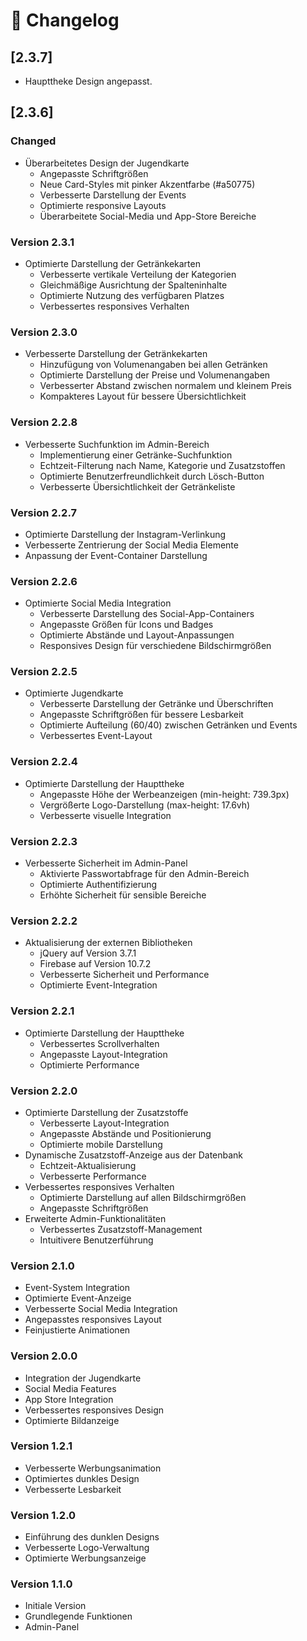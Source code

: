 # 📝 Changelog

## [2.3.7]
- Haupttheke Design angepasst.

## [2.3.6]

### Changed
- Überarbeitetes Design der Jugendkarte
  - Angepasste Schriftgrößen
  - Neue Card-Styles mit pinker Akzentfarbe (#a50775)
  - Verbesserte Darstellung der Events
  - Optimierte responsive Layouts
  - Überarbeitete Social-Media und App-Store Bereiche 
  
### Version 2.3.1
- Optimierte Darstellung der Getränkekarten
  - Verbesserte vertikale Verteilung der Kategorien
  - Gleichmäßige Ausrichtung der Spalteninhalte
  - Optimierte Nutzung des verfügbaren Platzes
  - Verbessertes responsives Verhalten

### Version 2.3.0
- Verbesserte Darstellung der Getränkekarten
  - Hinzufügung von Volumenangaben bei allen Getränken
  - Optimierte Darstellung der Preise und Volumenangaben
  - Verbesserter Abstand zwischen normalem und kleinem Preis
  - Kompakteres Layout für bessere Übersichtlichkeit

### Version 2.2.8
- Verbesserte Suchfunktion im Admin-Bereich
  - Implementierung einer Getränke-Suchfunktion
  - Echtzeit-Filterung nach Name, Kategorie und Zusatzstoffen
  - Optimierte Benutzerfreundlichkeit durch Lösch-Button
  - Verbesserte Übersichtlichkeit der Getränkeliste

### Version 2.2.7
- Optimierte Darstellung der Instagram-Verlinkung
- Verbesserte Zentrierung der Social Media Elemente
- Anpassung der Event-Container Darstellung

### Version 2.2.6
- Optimierte Social Media Integration
  - Verbesserte Darstellung des Social-App-Containers
  - Angepasste Größen für Icons und Badges
  - Optimierte Abstände und Layout-Anpassungen
  - Responsives Design für verschiedene Bildschirmgrößen

### Version 2.2.5
- Optimierte Jugendkarte
  - Verbesserte Darstellung der Getränke und Überschriften
  - Angepasste Schriftgrößen für bessere Lesbarkeit
  - Optimierte Aufteilung (60/40) zwischen Getränken und Events
  - Verbessertes Event-Layout

### Version 2.2.4
- Optimierte Darstellung der Haupttheke
  - Angepasste Höhe der Werbeanzeigen (min-height: 739.3px)
  - Vergrößerte Logo-Darstellung (max-height: 17.6vh)
  - Verbesserte visuelle Integration

### Version 2.2.3
- Verbesserte Sicherheit im Admin-Panel
  - Aktivierte Passwortabfrage für den Admin-Bereich
  - Optimierte Authentifizierung
  - Erhöhte Sicherheit für sensible Bereiche

### Version 2.2.2
- Aktualisierung der externen Bibliotheken
  - jQuery auf Version 3.7.1
  - Firebase auf Version 10.7.2
  - Verbesserte Sicherheit und Performance
  - Optimierte Event-Integration

### Version 2.2.1
- Optimierte Darstellung der Haupttheke
  - Verbessertes Scrollverhalten
  - Angepasste Layout-Integration
  - Optimierte Performance

### Version 2.2.0
- Optimierte Darstellung der Zusatzstoffe
  - Verbesserte Layout-Integration
  - Angepasste Abstände und Positionierung
  - Optimierte mobile Darstellung
- Dynamische Zusatzstoff-Anzeige aus der Datenbank
  - Echtzeit-Aktualisierung
  - Verbesserte Performance
- Verbessertes responsives Verhalten
  - Optimierte Darstellung auf allen Bildschirmgrößen
  - Angepasste Schriftgrößen
- Erweiterte Admin-Funktionalitäten
  - Verbessertes Zusatzstoff-Management
  - Intuitivere Benutzerführung

### Version 2.1.0
- Event-System Integration
- Optimierte Event-Anzeige
- Verbesserte Social Media Integration
- Angepasstes responsives Layout
- Feinjustierte Animationen

### Version 2.0.0
- Integration der Jugendkarte
- Social Media Features
- App Store Integration
- Verbessertes responsives Design
- Optimierte Bildanzeige

### Version 1.2.1
- Verbesserte Werbungsanimation
- Optimiertes dunkles Design
- Verbesserte Lesbarkeit

### Version 1.2.0
- Einführung des dunklen Designs
- Verbesserte Logo-Verwaltung
- Optimierte Werbungsanzeige

### Version 1.1.0
- Initiale Version
- Grundlegende Funktionen
- Admin-Panel